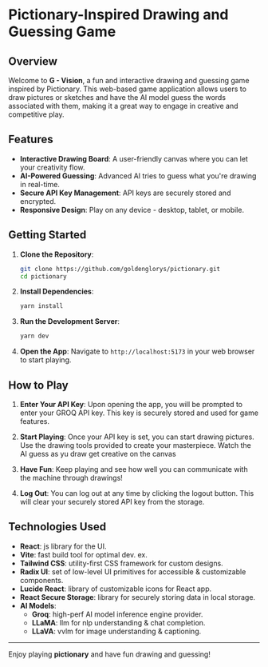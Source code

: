 # Pictionary-Inspired Drawing and Guessing Game

## Overview

Welcome to **G - Vision**, a fun and interactive drawing and guessing game inspired by Pictionary. This web-based game application allows users to draw pictures or sketches and have the AI model guess the words associated with them, making it a great way to engage in creative and competitive play.

## Features

- **Interactive Drawing Board**: A user-friendly canvas where you can let your creativity flow.
- **AI-Powered Guessing**: Advanced AI tries to guess what you're drawing in real-time.
- **Secure API Key Management**: API keys are securely stored and encrypted.
- **Responsive Design**: Play on any device - desktop, tablet, or mobile.

## Getting Started

1. **Clone the Repository**:

   ```bash
   git clone https://github.com/goldenglorys/pictionary.git
   cd pictionary
   ```

2. **Install Dependencies**:

   ```bash
   yarn install
   ```

3. **Run the Development Server**:

   ```bash
   yarn dev
   ```

4. **Open the App**:
   Navigate to `http://localhost:5173` in your web browser to start playing.

## How to Play

1. **Enter Your API Key**: Upon opening the app, you will be prompted to enter your GROQ API key. This key is securely stored and used for game features.

2. **Start Playing**: Once your API key is set, you can start drawing pictures. Use the drawing tools provided to create your masterpiece. Watch the AI guess as yu draw get creative on the canvas

3. **Have Fun**: Keep playing and see how well you can communicate with the machine through drawings!

4. **Log Out**: You can log out at any time by clicking the logout button. This will clear your securely stored API key from the storage.

## Technologies Used

- **React**: js library for the UI.
- **Vite**: fast build tool for optimal dev. ex.
- **Tailwind CSS**: utility-first CSS framework for custom designs.
- **Radix UI**: set of low-level UI primitives for accessible & customizable components.
- **Lucide React**: library of customizable icons for React app.
- **React Secure Storage**: library for securely storing data in local storage.
- **AI Models**:
  - **Groq**: high-perf AI model inference engine provider.
  - **LLaMA**: llm for nlp understanding & chat completion.
  - **LLaVA**: vvlm for image understanding & captioning.

---

Enjoy playing **pictionary** and have fun drawing and guessing!

